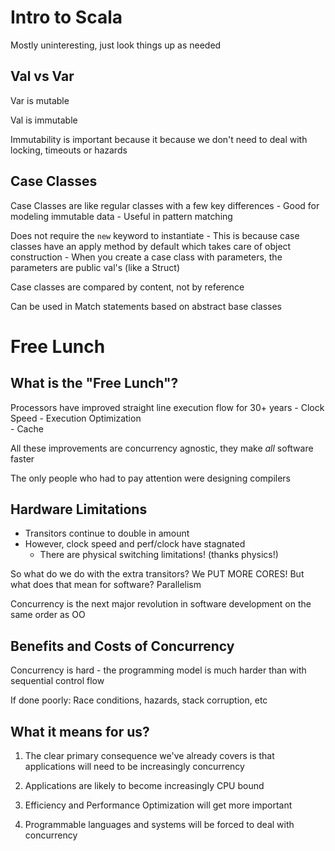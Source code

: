 # Intro to Scala

Mostly uninteresting, just look things up as needed


## Val vs Var

Var is mutable

Val is immutable

Immutability is important because it because we don't need to deal with locking, timeouts or hazards 

## Case Classes

Case Classes are like regular classes with a few key differences
    - Good for modeling immutable data 
    - Useful in pattern matching

Does not require the `new` keyword to instantiate 
    - This is because case classes have an apply method by default which takes care of object construction 
    - When you create a case class with parameters, the parameters are public val's (like a Struct)

Case classes are compared by content, not by reference

Can be used in Match statements based on abstract base classes 

# Free Lunch

## What is the "Free Lunch"?

Processors have improved straight line execution flow for 30+ years
    - Clock Speed
    - Execution Optimization  
    - Cache 

All these improvements are concurrency agnostic, they make _all_ software faster 

The only people who had to pay attention were designing compilers

## Hardware Limitations

- Transitors continue to double in amount
- However, clock speed and perf/clock have stagnated 
    - There are physical switching limitations! (thanks physics!)

So what do we do with the extra transitors? We PUT MORE CORES! But what does that mean for software? Parallelism

Concurrency is the next major revolution in software development on the same order as OO 

## Benefits and Costs of Concurrency 

Concurrency is hard - the programming model is much harder than with sequential control flow 

If done poorly: Race conditions, hazards, stack corruption, etc 

## What it means for us?

1. The clear primary consequence we've already covers is that applications will need to be increasingly concurrency 

2. Applications are likely to become increasingly CPU bound

3. Efficiency and Performance Optimization will get more important 

4. Programmable languages and systems will be forced to deal with concurrency 



